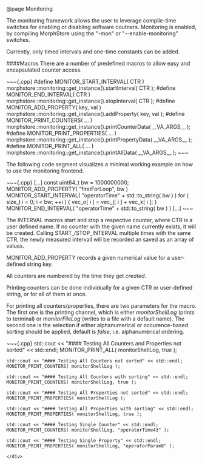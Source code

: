 @page Monitoring

The monitoring framework allows the user to leverage compile-time switches for enabling or disabling software coutners.
Monitoring is enabled, by compiling MorphStore using the "-mon" or "--enable-monitoring" switches.

Currently, only timed intervals and one-time constants can be added.

####Macros
There are a number of predefined macros to allow easy and encapsulated counter access.

<div class=morphStoreDeveloperCode>
~~~{.cpp}
	#define MONITOR_START_INTERVAL( CTR ) 	 morphstore::monitoring::get_instance().startInterval( CTR );
	#define MONITOR_END_INTERVAL( CTR ) 	 morphstore::monitoring::get_instance().stopInterval( CTR );
	#define MONITOR_ADD_PROPERTY( key, val ) morphstore::monitoring::get_instance().addProperty( key, val );
	#define MONITOR_PRINT_COUNTERS( ... ) 	 morphstore::monitoring::get_instance().printCounterData( __VA_ARGS__ );
	#define MONITOR_PRINT_PROPERTIES( ... )	 morphstore::monitoring::get_instance().printPropertyData( __VA_ARGS__ );
	#define MONITOR_PRINT_ALL( ... ) 	 	 morphstore::monitoring::get_instance().printAllData( __VA_ARGS__ );
~~~
</div>

The following code segment visualizes a minimal working example on how to use the monitoring frontend.

<div class=morphStoreDeveloperCode>
~~~{.cpp}
	[...]
	const uint64_t bw = 1000000000;
	MONITOR_ADD_PROPERTY( "firstForLoop", bw )
	MONITOR_START_INTERVAL( "operatorTime" + std::to_string( bw ) )
	for ( size_t i = 0; i < bw; ++i ) {
		vec_o[ i ] = vec_j[ i ] + vec_k[ i ];
	}
	MONITOR_END_INTERVAL( "operatorTime" + std::to_string( bw ) )
	[...]
~~~
</div>


The INTERVAL macros start and stop a respective counter, where CTR is a user defined name. If no counter with the given name currently exists, it will be created.
Calling START_/STOP_INTERVAL multiple times with the same CTR, the newly measured intervall will be recorded an saved as an array of values.

MONITOR_ADD_PROPERTY records a given numerical value for a user-defined string key.

All counters are numbered by the time they get *created*.

Printing counters can be done individually for a given CTR or user-defined string, or for all of them at once.

For printing all counters/properties, there are two parameters for the macro.
The first one is the printing channel, which is either *monitorShellLog* (prints to terminal) or *monitorFileLog* (writes to a file with a default name).
The second one is the selection if either alphanumerical or occurence-based sorting should be applied, default is *false*, i.e. alphanumerical ordering.

<div class=morphStoreDeveloperCode>
~~~{.cpp}
    std::cout << "#### Testing All Counters and Properties not sorted" << std::endl;
    MONITOR_PRINT_ALL( monitorShellLog, true );
    
    std::cout << "#### Testing All Counters not sorted" << std::endl;
    MONITOR_PRINT_COUNTERS( monitorShellLog );

    std::cout << "#### Testing All Counters with sorting" << std::endl;
    MONITOR_PRINT_COUNTERS( monitorShellLog, true );

    std::cout << "#### Testing All Properties not sorted" << std::endl;
    MONITOR_PRINT_PROPERTIES( monitorShellLog );

    std::cout << "#### Testing All Properties with sorting" << std::endl;
    MONITOR_PRINT_PROPERTIES( monitorShellLog, true );

    std::cout << "#### Testing Single Counter" << std::endl;
    MONITOR_PRINT_COUNTERS( monitorShellLog, "operatorTime43" );

    std::cout << "#### Testing Single Property" << std::endl;
    MONITOR_PRINT_PROPERTIES( monitorShellLog, "operatorParam8" );
~~~
</div>


